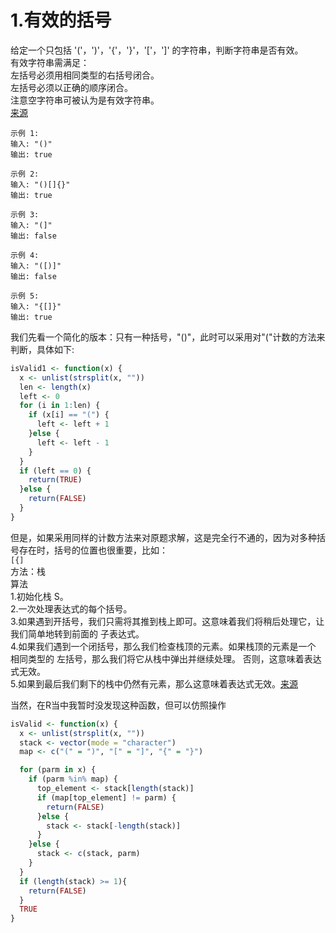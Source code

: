 # 1.有效的括号  
给定一个只包括 '('，')'，'{'，'}'，'['，']' 的字符串，判断字符串是否有效。  
有效字符串需满足：  
左括号必须用相同类型的右括号闭合。  
左括号必须以正确的顺序闭合。  
注意空字符串可被认为是有效字符串。  
[来源](https://leetcode-cn.com/problems/valid-parentheses/)
```
示例 1:  
输入: "()"  
输出: true  
```
```
示例 2:  
输入: "()[]{}"  
输出: true  
```
```
示例 3:  
输入: "(]"  
输出: false  
```
```
示例 4:  
输入: "([)]"  
输出: false  
```
```
示例 5:  
输入: "{[]}"  
输出: true  
```

我们先看一个简化的版本：只有一种括号，"()"，此时可以采用对"("计数的方法来判断，具体如下:
```r
isValid1 <- function(x) {
  x <- unlist(strsplit(x, ""))
  len <- length(x)
  left <- 0
  for (i in 1:len) {
    if (x[i] == "(") {
      left <- left + 1
    }else {
      left <- left - 1
    }
  }
  if (left == 0) {
    return(TRUE)
  }else {
    return(FALSE)
  }  
}
```
但是，如果采用同样的计数方法来对原题求解，这是完全行不通的，因为对多种括号存在时，括号的位置也很重要，比如：  
`[{]`  
方法：栈  
算法  
 1.初始化栈 S。  
 2.一次处理表达式的每个括号。  
 3.如果遇到开括号，我们只需将其推到栈上即可。这意味着我们将稍后处理它，让我们简单地转到前面的 子表达式。  
 4.如果我们遇到一个闭括号，那么我们检查栈顶的元素。如果栈顶的元素是一个 相同类型的 左括号，那么我们将它从栈中弹出并继续处理。 否则，这意味着表达式无效。  
 5.如果到最后我们剩下的栈中仍然有元素，那么这意味着表达式无效。[来源](https://leetcode-cn.com/problems/valid-parentheses/solution/you-xiao-de-gua-hao-by-leetcode/)  

当然，在R当中我暂时没发现这种函数，但可以仿照操作  
```r
isValid <- function(x) {
  x <- unlist(strsplit(x, ""))
  stack <- vector(mode = "character")
  map <- c("(" = ")", "[" = "]", "{" = "}")

  for (parm in x) {
    if (parm %in% map) {
      top_element <- stack[length(stack)]
      if (map[top_element] != parm) {
        return(FALSE)
      }else {
        stack <- stack[-length(stack)]
      }
    }else {
      stack <- c(stack, parm)
    }
  }
  if (length(stack) >= 1){
    return(FALSE)
  }
  TRUE
}
```
